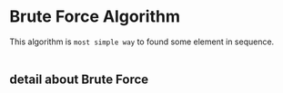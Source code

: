 # Brute Force Algorithm
This algorithm is `most simple way` to found some element in sequence. <br><br>

## detail about Brute Force
